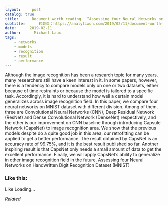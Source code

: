 ```yaml
---
layout:     post
catalog: true
title:      Document worth reading： “Assessing four Neural Networks on Handwritten Digit Recognition Dataset (MNIST)”
subtitle:      转载自：https://analytixon.com/2019/02/11/document-worth-reading-assessing-four-neural-networks-on-handwritten-digit-recognition-dataset-mnist/
date:      2019-02-11
author:      Michael Laux
tags:
    - networks
    - models
    - recognition
    - result
    - performance
---
```


Although the image recognition has been a research topic for many years, many researchers still have a keen interest in it. In some papers, however, there is a tendency to compare models only on one or two datasets, either because of time restraints or because the model is tailored to a specific task. Accordingly, it is hard to understand how well a certain model generalizes across image recognition field. In this paper, we compare four neural networks on MNIST dataset with different division. Among of them, three are Convolutional Neural Networks (CNN), Deep Residual Network (ResNet) and Dense Convolutional Network (DenseNet) respectively, and the other is our improvement on CNN baseline through introducing Capsule Network (CapsNet) to image recognition area. We show that the previous models despite do a quite good job in this area, our retrofitting can be applied to get a better performance. The result obtained by CapsNet is an accuracy rate of 99.75\%, and it is the best result published so far. Another inspiring result is that CapsNet only needs a small amount of data to get the excellent performance. Finally, we will apply CapsNet’s ability to generalize in other image recognition field in the future. Assessing four Neural Networks on Handwritten Digit Recognition Dataset (MNIST)





### Like this:

Like Loading...


*Related*

